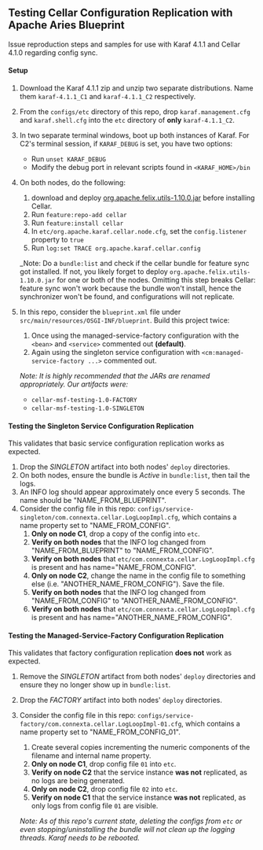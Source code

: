 ## Testing Cellar Configuration Replication with Apache Aries Blueprint

Issue reproduction steps and samples for use with Karaf 4.1.1 and Cellar 4.1.0 regarding config sync.

#### Setup

1. Download the Karaf 4.1.1 zip and unzip two separate distributions. 
Name them `karaf-4.1.1_C1` and `karaf-4.1.1_C2` respectively. 

1. From the `configs/etc` directory of this repo, drop `karaf.management.cfg` and `karaf.shell.cfg`
into the `etc` directory of **only** `karaf-4.1.1_C2`. 

1. In two separate terminal windows, boot up both instances of Karaf. For C2's terminal session, 
if `KARAF_DEBUG` is set, you have two options:
    * Run `unset KARAF_DEBUG`
    * Modify the debug port in relevant scripts found in `<KARAF_HOME>/bin`
    
1. On both nodes, do the following:
   1. download and deploy [org.apache.felix.utils-1.10.0.jar](http://search.maven.org/remotecontent?filepath=org/apache/felix/org.apache.felix.utils/1.10.0/org.apache.felix.utils-1.10.0.jar)
      before installing Cellar. 
   1. Run `feature:repo-add cellar`
   1. Run `feature:install cellar`
   1. In `etc/org.apache.karaf.cellar.node.cfg`, set the `config.listener` property to `true`
   1. Run `log:set TRACE org.apache.karaf.cellar.config`
   
   _Note: Do a `bundle:list` and check if the cellar bundle for feature sync got installed.
   If not, you likely forget to deploy `org.apache.felix.utils-1.10.0.jar` for one or both of the
   nodes. Omitting this step breaks Cellar: feature sync won't work because the bundle won't install,
   hence the synchronizer won't be found, and configurations will not replicate. 

1. In this repo, consider the `blueprint.xml` file under `src/main/resources/OSGI-INF/blueprint`. 
Build this project twice: 
   1. Once using the managed-service-factory configuration with the `<bean>` and `<service>` 
   commented out **(default)**.
   1. Again using the singleton service configuration with `<cm:managed-service-factory ...>`
   commented out. 
   
   _Note: It is highly recommended that the JARs are renamed appropriately. Our artifacts were:_
      * `cellar-msf-testing-1.0-FACTORY`
      * `cellar-msf-testing-1.0-SINGLETON`
  
#### Testing the Singleton Service Configuration Replication

This validates that basic service configuration replication works as expected. 

1. Drop the _SINGLETON_ artifact into both nodes' `deploy` directories.
1. On both nodes, ensure the bundle is _Active_ in `bundle:list`, then tail the logs. 
1. An INFO log should appear approximately once every 5 seconds. 
The name should be "NAME_FROM_BLUEPRINT". 
1. Consider the config file in this repo: `configs/service-singleton/com.connexta.cellar.LogLoopImpl.cfg`,
which contains a name property set to "NAME_FROM_CONFIG". 
   1. **Only on node C1**, drop a copy of the config into `etc`.
   1. **Verify on both nodes** that the INFO log changed from "NAME_FROM_BLUEPRINT" to "NAME_FROM_CONFIG".
   1. **Verify on both nodes** that `etc/com.connexta.cellar.LogLoopImpl.cfg` is present and has
   name="NAME_FROM_CONFIG".
   1. **Only on node C2**, change the name in the config file to something else (i.e. 
   "ANOTHER_NAME_FROM_CONFIG"). Save the file. 
   1. **Verify on both nodes** that the INFO log changed from "NAME_FROM_CONFIG" to 
   "ANOTHER_NAME_FROM_CONFIG".
   1. **Verify on both nodes** that `etc/com.connexta.cellar.LogLoopImpl.cfg` is present and has
      name="ANOTHER_NAME_FROM_CONFIG".

#### Testing the Managed-Service-Factory Configuration Replication

This validates that factory configuration replication **does not** work as expected. 

1. Remove the _SINGLETON_ artifact from both nodes' `deploy` directories and ensure they no longer
show up in `bundle:list`. 
1. Drop the _FACTORY_ artifact into both nodes' `deploy` directories. 
1. Consider the config file in this repo: `configs/service-factory/com.connexta.cellar.LogLoopImpl-01.cfg`,
which contains a name property set to "NAME_FROM_CONFIG_01". 
   1. Create several copies incrementing the numeric components of the filename and internal name property. 
   1. **Only on node C1**, drop config file `01` into `etc`.
   1. **Verify on node C2** that the service instance **was not** replicated, as no logs are being generated. 
   1. **Only on node C2**, drop config file `02` into `etc`. 
   1. **Verify on node C1** that the service instance **was not** replicated, as only logs from 
   config file `01` are visible. 
   
   _Note: As of this repo's current state, deleting the configs from `etc` or even stopping/uninstalling
   the bundle will not clean up the logging threads. Karaf needs to be rebooted._